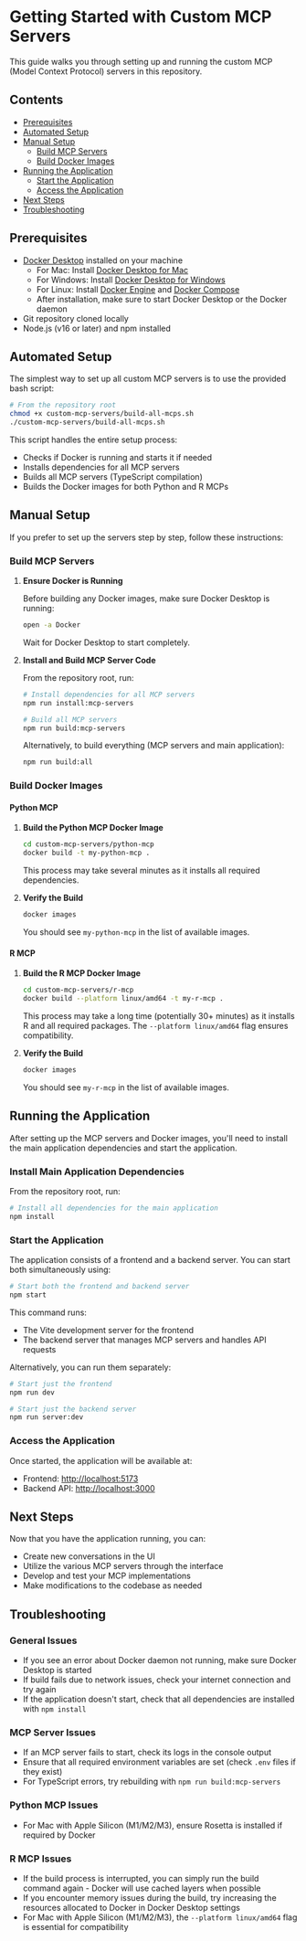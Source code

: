# Getting Started with Custom MCP Servers

This guide walks you through setting up and running the custom MCP (Model Context Protocol) servers in this repository.

## Contents
- [Prerequisites](#prerequisites)
- [Automated Setup](#automated-setup)
- [Manual Setup](#manual-setup)
  - [Build MCP Servers](#build-mcp-servers)
  - [Build Docker Images](#build-docker-images)
- [Running the Application](#running-the-application)
  - [Start the Application](#start-the-application)
  - [Access the Application](#access-the-application)
- [Next Steps](#next-steps)
- [Troubleshooting](#troubleshooting)

## Prerequisites

- [Docker Desktop](https://www.docker.com/products/docker-desktop/) installed on your machine
  - For Mac: Install [Docker Desktop for Mac](https://docs.docker.com/desktop/install/mac-install/)
  - For Windows: Install [Docker Desktop for Windows](https://docs.docker.com/desktop/install/windows-install/)
  - For Linux: Install [Docker Engine](https://docs.docker.com/engine/install/) and [Docker Compose](https://docs.docker.com/compose/install/)
  - After installation, make sure to start Docker Desktop or the Docker daemon
- Git repository cloned locally
- Node.js (v16 or later) and npm installed

## Automated Setup

The simplest way to set up all custom MCP servers is to use the provided bash script:

```bash
# From the repository root
chmod +x custom-mcp-servers/build-all-mcps.sh
./custom-mcp-servers/build-all-mcps.sh
```

This script handles the entire setup process:
- Checks if Docker is running and starts it if needed
- Installs dependencies for all MCP servers
- Builds all MCP servers (TypeScript compilation)
- Builds the Docker images for both Python and R MCPs

## Manual Setup

If you prefer to set up the servers step by step, follow these instructions:

### Build MCP Servers

1. **Ensure Docker is Running**
   
   Before building any Docker images, make sure Docker Desktop is running:
   ```bash
   open -a Docker
   ```
   Wait for Docker Desktop to start completely.

2. **Install and Build MCP Server Code**
   
   From the repository root, run:
   ```bash
   # Install dependencies for all MCP servers
   npm run install:mcp-servers
   
   # Build all MCP servers
   npm run build:mcp-servers
   ```
   
   Alternatively, to build everything (MCP servers and main application):
   ```bash
   npm run build:all
   ```

### Build Docker Images

#### Python MCP

1. **Build the Python MCP Docker Image**
   
   ```bash
   cd custom-mcp-servers/python-mcp
   docker build -t my-python-mcp .
   ```
   This process may take several minutes as it installs all required dependencies.

2. **Verify the Build**
   
   ```bash
   docker images
   ```
   You should see `my-python-mcp` in the list of available images.

#### R MCP

1. **Build the R MCP Docker Image**
   
   ```bash
   cd custom-mcp-servers/r-mcp
   docker build --platform linux/amd64 -t my-r-mcp .
   ```
   This process may take a long time (potentially 30+ minutes) as it installs R and all required packages. The `--platform linux/amd64` flag ensures compatibility.

2. **Verify the Build**
   
   ```bash
   docker images
   ```
   You should see `my-r-mcp` in the list of available images.

## Running the Application

After setting up the MCP servers and Docker images, you'll need to install the main application dependencies and start the application.

### Install Main Application Dependencies

From the repository root, run:

```bash
# Install all dependencies for the main application
npm install
```

### Start the Application

The application consists of a frontend and a backend server. You can start both simultaneously using:

```bash
# Start both the frontend and backend server
npm start
```

This command runs:
- The Vite development server for the frontend
- The backend server that manages MCP servers and handles API requests

Alternatively, you can run them separately:

```bash
# Start just the frontend
npm run dev

# Start just the backend server
npm run server:dev
```

### Access the Application

Once started, the application will be available at:

- Frontend: [http://localhost:5173](http://localhost:5173)
- Backend API: [http://localhost:3000](http://localhost:3000)

## Next Steps

Now that you have the application running, you can:

- Create new conversations in the UI
- Utilize the various MCP servers through the interface
- Develop and test your MCP implementations
- Make modifications to the codebase as needed

## Troubleshooting

### General Issues

- If you see an error about Docker daemon not running, make sure Docker Desktop is started
- If build fails due to network issues, check your internet connection and try again
- If the application doesn't start, check that all dependencies are installed with `npm install`

### MCP Server Issues

- If an MCP server fails to start, check its logs in the console output
- Ensure that all required environment variables are set (check `.env` files if they exist)
- For TypeScript errors, try rebuilding with `npm run build:mcp-servers`

### Python MCP Issues

- For Mac with Apple Silicon (M1/M2/M3), ensure Rosetta is installed if required by Docker

### R MCP Issues

- If the build process is interrupted, you can simply run the build command again - Docker will use cached layers when possible
- If you encounter memory issues during the build, try increasing the resources allocated to Docker in Docker Desktop settings
- For Mac with Apple Silicon (M1/M2/M3), the `--platform linux/amd64` flag is essential for compatibility 
